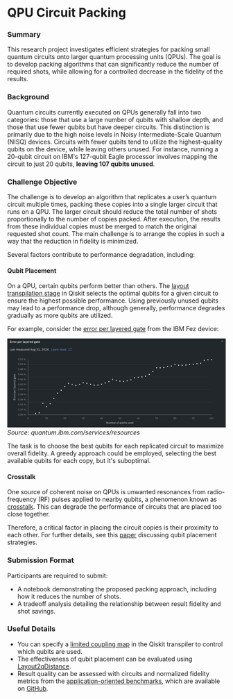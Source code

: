 # QPU Circuit Packing

### Summary

This research project investigates efficient strategies for packing small quantum circuits onto larger quantum processing units (QPUs). The goal is to develop packing algorithms that can significantly reduce the number of required shots, while allowing for a controlled decrease in the fidelity of the results.

### Background

Quantum circuits currently executed on QPUs generally fall into two categories: those that use a large number of qubits with shallow depth, and those that use fewer qubits but have deeper circuits. This distinction is primarily due to the high noise levels in Noisy Intermediate-Scale Quantum (NISQ) devices. Circuits with fewer qubits tend to utilize the highest-quality qubits on the device, while leaving others unused. For instance, running a 20-qubit circuit on IBM's 127-qubit Eagle processor involves mapping the circuit to just 20 qubits, **leaving 107 qubits unused**.

### Challenge Objective

The challenge is to develop an algorithm that replicates a user’s quantum circuit multiple times, packing these copies into a single larger circuit that runs on a QPU. The larger circuit should reduce the total number of shots proportionally to the number of copies packed. After execution, the results from these individual copies must be merged to match the original requested shot count. The main challenge is to arrange the copies in such a way that the reduction in fidelity is minimized.

Several factors contribute to performance degradation, including:

#### Qubit Placement

On a QPU, certain qubits perform better than others. The [layout transpilation stage](https://docs.quantum.ibm.com/api/qiskit/transpiler#layout-stage) in Qiskit selects the optimal qubits for a given circuit to ensure the highest possible performance. Using previously unused qubits may lead to a performance drop, although generally, performance degrades gradually as more qubits are utilized.

For example, consider the [error per layered gate](https://arxiv.org/abs/2311.05933) from the IBM Fez device:

![Error per layered gate - IBM Fez](ibm_fez.jpg "Error per layered gate - IBM Fez")
*Source: quantum.ibm.com/services/resources*

The task is to choose the best qubits for each replicated circuit to maximize overall fidelity. A greedy approach could be employed, selecting the best available qubits for each copy, but it's suboptimal.

#### Crosstalk

One source of coherent noise on QPUs is unwanted resonances from radio-frequency (RF) pulses applied to nearby qubits, a phenomenon known as [crosstalk](https://arxiv.org/abs/1908.09855). This can degrade the performance of circuits that are placed too close together.

Therefore, a critical factor in placing the circuit copies is their proximity to each other. For further details, see this [paper](https://arxiv.org/pdf/2207.14483) discussing qubit placement strategies.

### Submission Format

Participants are required to submit:
- A notebook demonstrating the proposed packing approach, including how it reduces the number of shots.
- A tradeoff analysis detailing the relationship between result fidelity and shot savings.

### Useful Details

- You can specify a [limited coupling map](https://docs.quantum.ibm.com/api/qiskit/0.24/qiskit.compiler.transpile) in the Qiskit transpiler to control which qubits are used.
- The effectiveness of qubit placement can be evaluated using [Layout2qDistance](https://docs.quantum.ibm.com/api/qiskit/qiskit.transpiler.passes.Layout2qDistance).
- Result quality can be assessed with circuits and normalized fidelity metrics from the [application-oriented benchmarks](https://arxiv.org/abs/2110.03137), which are available on [GitHub](https://github.com/SRI-International/QC-App-Oriented-Benchmarks).

